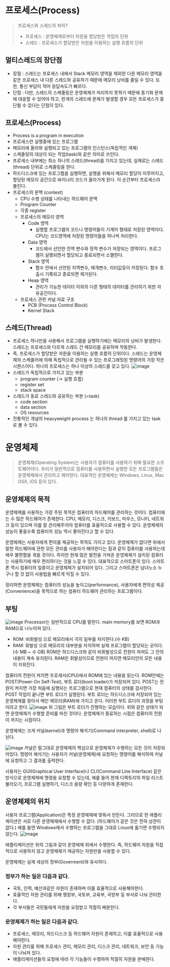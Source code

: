 # 프로세스(Process)

> 프로세스와 스레드의 차이?
>
> - 프로세스 : 운영체제로부터 자원을 할당받은 작업의 단위
> - 스레드 : 프로세스가 할당받은 자원을 이용하는 실행 흐름의 단위

## 멀티스레드의 장단점

- 장점 : 스레드는 프로세스 내에서 Stack 메모리 영역을 제외한 다른 메모리 영역을 같은 프로세스 내 다른 스레드와 공유하기 때문에 메모리 낭비를 줄일 수 있다. 또한, 통신 부담이 적어 응답속도가 빠르다.
- 단점 : 다만, 스레드의 스케줄링은 운영체제가 처리하지 못하기 때문에 동기화 문제에 대응할 수 있어야 하고, 한개의 스레드에 문제가 발생할 경우 모든 프로세스가 중단될 수 있다는 단점이 있다.

## 프로세스(Process)

- Process is a program in execution
- 프로세스란 실행중에 있는 프로그램
- 메모리에 올라와 실행되고 있는 프로그램의 인스턴스(독립적인 개체)
- 스케줄링의 대상이 되는 작업(task)와 같은 의미로 쓰인다.
- 프로세스 내부에는 최소 하나의 스레드(thread)를 가지고 있는데, 실제로는 스레드(thread) 단위로 스케줄링을 한다.
- 하드디스크에 있는 프로그램을 실행하면, 실행을 위해서 메모리 할당이 이루어지고, 할당된 메모리 공간으로 바이너리 코드가 올라가게 된다. 이 순간부터 프로세스라 불린다.
- 프로세스의 문맥 (context)
  - CPU 수행 상태를 나타내는 하드웨어 문맥
  - Program Counter
  - 각종 register
  - 프로세스의 메모리 영역
    - Code 영역
      - 실행할 프로그램의 코드나 명령어들이 기계어 형태로 저장된 영역이다. CPU는 코드영역에 저장된 명령어들을 하나씩 처리한다.
    - Data 영역
      - 코드에서 선언한 전역 변수와 정적 변수가 저장되는 영역이다. 프로그램이 실행되면서 할당되고 종료되면서 소멸한다.
    - Stack 영역
      - 함수 안에서 선언된 지역변수, 매개변수, 리터값등이 저장된다. 함수 호출시 기록되고 종료되면 제거된다.
    - Heap 영역
      - 관리가 가능한 데이터 이외의 다른 형태의 데이터를 관리하기 위한 자유공간이다.
  - 프로세스 관련 커널 자료 구조
    - PCB (Process Control Block)
    - Kernel Stack

## 스레드(Thread)

- 프로세스 하나만을 사용해서 프로그램을 실행하기에는 메모리의 낭비가 발생한다. 스레드는 프로세스와 다르게 스레드 간 메모리를 공유하며 작동한다.
- 즉, 프로세스가 할당받은 자원을 이용하는 실행 흐름의 단위이다. 스레드는 운영체제의 스케줄러에 의해 독립적으로 관리될 수 있는 프로그래밍된 명령어의 가장 작은 시퀀스이다. 하나의 프로세스는 하나 이상의 스레드를 갖고 있다.
  ![image](https://velog.velcdn.com/cloudflare/aeong98/411e94f9-758b-40e3-93cb-938cde5fbd15/image.png)
- 스레드가 독립적으로 가지고 있는 부분
  - program counter (→ 실행 흐름)
  - register set
  - stack space
- 스레드가 동료 스레드와 공유하는 부분 (=task)
  - code section
  - data section
  - OS resources
- 전통적인 개념의 heavyweight process 는 하나의 thread 를 가지고 있는 task 로 볼 수 있다.

# 운영체제

> 운영체제(Operating System)는 사용자가 컴퓨터를 사용하기 위해 필요한 소프트웨어이다. 우리가 일반적으로 컴퓨터를 사용하면서 실행한 모든 프로그램들은 운영체제에서 관리하고 제어한다. 대표적인 운영체제는 Windows, Linux, Mac OSX, iOS 등이 있다.

## 운영체제의 목적

운영체제를 사용하는 가장 주된 목적은 컴퓨터의 하드웨어를 관리하는 것이다. 컴퓨터에는 수 많은 하드웨어가 존재한다. CPU, 메모리, 디스크, 키보드, 마우스, 모니터, 네트워크 등이 있으며 이를 잘 관리해주어야 컴퓨터를 효율적으로 사용할 수 있다. 운영체제의 성능이 좋을수록 컴퓨터의 성능 역시 좋아진다고 할 수 있다.

운영체제는 사용자에게 편의를 제공하는 목적도 가지고 있다. 운영체제가 없다면 위에서 말한 하드웨어에 관한 모든 관리를 사용자가 해야한다는 점과 같이 컴퓨터를 사용하는데 매우 불편함을 겪을 것이다. 하지만 현재 많은 발전을 거쳐온 운영체제가 설치된 컴퓨터는 사용하기에 매우 편리하다는 것을 느낄 수 있다. 대표적으로 스마트폰이 있다. 스마트폰 역시 컴퓨터의 일종이고 운영체제가 설치되어 있다. 그리고 스마트폰은 남녀노소 누구나 할 것 없이 사용법을 빠르게 익힐 수 있다.

정리하면 운영체제는 컴퓨터의 성능을 높이고(performance), 사용자에게 편의성 제공(Convenience)을 목적으로 하는 컴퓨터 하드웨어 관리하는 프로그램이다.

## 부팅

![image](https://user-images.githubusercontent.com/34755287/53879645-5a6b7b00-4052-11e9-84ad-25a4dc7c1306.png)
Processor는 일반적으로 CPU를 말한다. main memory를 보면 ROM과 RAM으로 나누어져 있다.

- ROM: 비휘발성 으로 메모리에서 극히 일부를 차지한다.(수 KB)
- RAM: 휘발성 으로 메모리의 대부분을 차지하며 실제 프로그램이 할당되는 곳이다.(수 MB ~ 수 GB)
  ROM은 하드디스크와 같이 비휘발성으로 전원이 꺼져도 그 안의 내용이 계속 유지된다. RAM은 휘발성이므로 전원이 꺼지면 메모리안의 모든 내용이 지워진다.

컴퓨터의 전원이 켜지면 프로세서(CPU)에서 ROM에 있는 내용을 읽는다. ROM안에는 POST(Power-On Self-Test), 부트 로더(boot loader)가 저장되어 있다. POST는 전원이 켜지면 가장 처음에 실행되는 프로그램으로 현재 컴퓨터의 상태를 검사한다. POST 작업이 끝나면 부트 로더가 실행된다. 부트 로더는 하드디스크에 저장되어 있는 운영체제를 찾아서 메인 메모리(RAM)에 가지고 온다. 이러한 부트 로더의 과정을 부팅이라고 한다.
![image](https://user-images.githubusercontent.com/34755287/53879648-5b041180-4052-11e9-9642-6bf80de33a3e.png)
위 그림은 부트 로더가 진행하는 모습이다. 위와 같은 상태가 되면 운영체제가 수행할 준비를 마친 것이다. 운영체제가 종료하는 시점은 컴퓨터의 전원이 꺼지는 시점이다.

운영체제는 크게 커널(kernel)과 명령어 해석기(Command interpreter, shell)로 나뉜다.

![image](https://user-images.githubusercontent.com/34755287/53879650-5b041180-4052-11e9-8950-ca9cca586d82.png)
커널은 말그대로 운영체제의 핵심으로 운영체제가 수행하는 모든 것이 저장되어있다. 명령어 해석기는 사용자가 커널(운영체제)에 요청하는 명령어를 해석하여 커널에 요청하고 그 결과를 출력한다.

사용자는 GUI(Graphical User Interface)나 CLI(Command Line Interface) 같은 방식으로 운영체제에 명령을 요청할 수 있는데, 예를 들어 현재 디렉토리의 파일 리스트 불러오기, 프로그램 실행하기, 디스크 용량 확인 등 다양하게 존재한다.

## 운영체제의 위치

사용자 프로그램(Application)은 특정 운영체제에 맞춰서 만든다. 그러므로 한 애플리케이션은 서로 다른 운영체제에서 수행할 수 없다. (하드웨어가 같은 것은 전혀 상관이 없다.) 예를 들면 Windows에서 수행하는 프로그램을 그대로 Linux에 옮기면 수행되지 않는다.
![image](https://user-images.githubusercontent.com/34755287/53879651-5b041180-4052-11e9-9b04-065091bd3199.png)

애플리케이션은 위의 그림과 같이 운영체제 위에서 수행한다. 즉, 하드웨어 자원을 직접적으로 사용하지 않고 운영체제가 제공하는 자원만을 사용할 수 있다.

운영체제는 실제 세상의 정부(Goverment)와 유사하다.

### 정부가 하는 일은 다음과 같다.

- 국토, 인력, 예산과같은 자원이 존재하며 이를 효율적으로 사용해야한다.
- 효율적인 자원 관리를 위해 행정부, 국토부, 교육부, 국방부 등 부서로 나눠 관리한다.
- 각 부서들은 국민들에게 자원을 요청받고 적절히 배분한다.

### 운영체제가 하는 일은 다음과 같다.

- 프로세스, 메모리, 하드디스크 등 하드웨어 자원이 존재하고, 이를 효율적으로 사용해야한다.
- 자원 관리를 위해 프로세스 관리, 메모리 관리, 디스크 관리, 네트워크, 보안 등 기능이 나눠져 있다.
- 애플리케이션들의 요청에 따라 각 기능들이 수행하여 적절히 자원을 분배한다.
